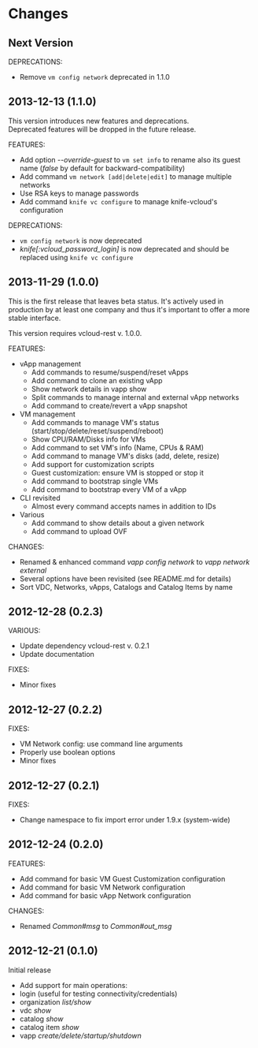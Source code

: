 Changes
==
Next Version
--

DEPRECATIONS:

* Remove `vm config network` deprecated in 1.1.0

2013-12-13 (1.1.0)
--

This version introduces new features and deprecations.  
Deprecated features will be dropped in the future release.

FEATURES:

* Add option *--override-guest* to `vm set info` to rename also its guest name (*false* by default for backward-compatibility)
* Add command `vm network [add|delete|edit]` to manage multiple networks
* Use RSA keys to manage passwords
* Add command `knife vc configure` to manage knife-vcloud's configuration

DEPRECATIONS:

* `vm config network` is now deprecated
* *knife[:vcloud_password_login]* is now deprecated and should be replaced using ```knife vc configure```

2013-11-29 (1.0.0)
--

This is the first release that leaves beta status.
It's actively used in production by at least one company and thus it's important
to offer a more stable interface.

This version requires vcloud-rest v. 1.0.0.

FEATURES:

* vApp management
    * Add commands to resume/suspend/reset vApps
    * Add command to clone an existing vApp
    * Show network details in vapp show
    * Split commands to manage internal and external vApp networks
    * Add command to create/revert a vApp snapshot
* VM management
    * Add commands to manage VM's status (start/stop/delete/reset/suspend/reboot)
    * Show CPU/RAM/Disks info for VMs
    * Add command to set VM's info (Name, CPUs & RAM)
    * Add command to manage VM's disks (add, delete, resize)
    * Add support for customization scripts
    * Guest customization: ensure VM is stopped or stop it
    * Add command to bootstrap single VMs
    * Add command to bootstrap every VM of a vApp
* CLI revisited
    * Almost every command accepts names in addition to IDs
* Various
    * Add command to show details about a given network
    * Add command to upload OVF

CHANGES:

* Renamed & enhanced command _vapp config network_ to _vapp network external_
* Several options have been revisited (see README.md for details)
* Sort VDC, Networks, vApps, Catalogs and Catalog Items by name

2012-12-28 (0.2.3)
--

VARIOUS:

* Update dependency vcloud-rest v. 0.2.1
* Update documentation

FIXES:
* Minor fixes

2012-12-27 (0.2.2)
--

FIXES:

* VM Network config: use command line arguments
* Properly use boolean options
* Minor fixes

2012-12-27 (0.2.1)
--

FIXES:

* Change namespace to fix import error under 1.9.x (system-wide)

2012-12-24 (0.2.0)
--

FEATURES:

* Add command for basic VM Guest Customization configuration
* Add command for basic VM Network configuration
* Add command for basic vApp Network configuration

CHANGES:

* Renamed _Common#msg_ to _Common#out\_msg_

2012-12-21 (0.1.0)
--

Initial release

* Add support for main operations:
 * login (useful for testing connectivity/credentials)
 * organization _list/show_
 * vdc _show_
 * catalog _show_
 * catalog item _show_
 * vapp _create/delete/startup/shutdown_
